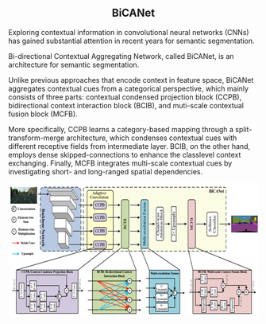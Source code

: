 <h2 align="center"> BiCANet </h2>

Exploring contextual information in convolutional neural networks (CNNs) has gained substantial attention in recent years for semantic segmentation. 

Bi-directional Contextual Aggregating Network, called BiCANet, is an architecture for semantic segmentation. 

Unlike previous approaches that encode context in feature space, BiCANet aggregates contextual cues from a categorical perspective, which mainly consists of three parts: contextual condensed projection block (CCPB), bidirectional context interaction block (BCIB), and muti-scale contextual fusion block (MCFB).

More specifically, CCPB learns a category-based mapping through a split-transform-merge architecture, which condenses contextual cues with different receptive fields from intermediate layer. BCIB, on the other hand, employs dense skipped-connections to enhance the classlevel context exchanging. Finally, MCFB integrates multi-scale contextual cues by investigating short- and long-ranged spatial dependencies.

<p align="center">
  <img width="623" height="270" src="https://github.com/bcd8697/BiCANet/blob/main/images/architecture.png">
</p>

